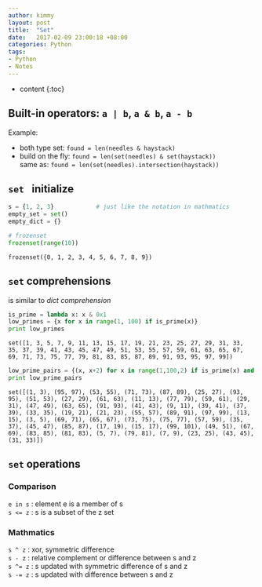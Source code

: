 ```yaml
---
author: kimmy
layout: post
title:  "Set"
date:   2017-02-09 23:00:18 +08:00
categories: Python
tags:
- Python
- Notes
---
```


* content
{:toc}


## Built-in operators: `a | b`, `a & b`, `a - b`

Example:  
+ both type set: `found = len(needles & haystack)`
+ build on the fly: `found = len(set(needles) & set(haystack))`  
  same as:       `found = len(set(needles).intersection(haystack))`

## `set ` initialize


```python
s = {1, 2, 3}            # just like the notation in mathmatics
empty_set = set()
empty_dict = {}

# frozenset
frozenset(range(10))
```




    frozenset({0, 1, 2, 3, 4, 5, 6, 7, 8, 9})



## `set` comprehensions

is similar to *dict comprehension*


```python
is_prime = lambda x: x & 0x1
low_primes = {x for x in range(1, 100) if is_prime(x)}
print low_primes
```

    set([1, 3, 5, 7, 9, 11, 13, 15, 17, 19, 21, 23, 25, 27, 29, 31, 33, 35, 37, 39, 41, 43, 45, 47, 49, 51, 53, 55, 57, 59, 61, 63, 65, 67, 69, 71, 73, 75, 77, 79, 81, 83, 85, 87, 89, 91, 93, 95, 97, 99])



```python
low_prime_pairs = {(x, x+2) for x in range(1,100,2) if is_prime(x) and is_prime(x+2)}
print low_prime_pairs
```

    set([(1, 3), (95, 97), (53, 55), (71, 73), (87, 89), (25, 27), (93, 95), (51, 53), (27, 29), (61, 63), (11, 13), (77, 79), (59, 61), (29, 31), (47, 49), (63, 65), (91, 93), (41, 43), (9, 11), (39, 41), (37, 39), (33, 35), (19, 21), (21, 23), (55, 57), (89, 91), (97, 99), (13, 15), (3, 5), (69, 71), (65, 67), (73, 75), (75, 77), (57, 59), (35, 37), (45, 47), (85, 87), (17, 19), (15, 17), (99, 101), (49, 51), (67, 69), (83, 85), (81, 83), (5, 7), (79, 81), (7, 9), (23, 25), (43, 45), (31, 33)])


## `set` operations

### Comparison
`e in s` : element e is a member of s  
`s <= z` : s is a subset of the z set

### Mathmatics

`s ^ z` : xor, symmetric difference  
`s - z` : relative complement or difference between s and z  
`s ^= z` : s updated with symmetric difference of s and z  
`s -= z` : s updated with difference between s and z

